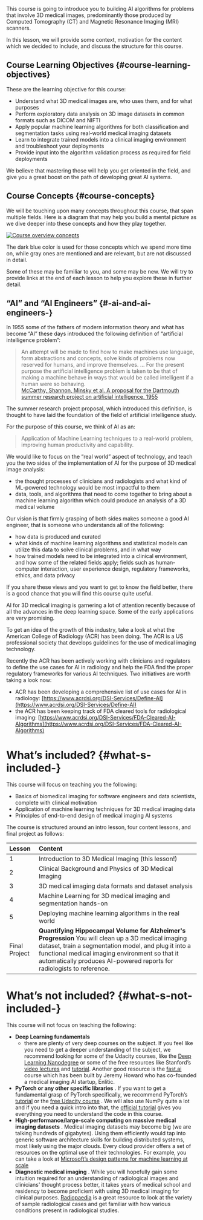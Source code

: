 This course is going to introduce you to building AI algorithms for problems that involve 3D medical images, predominantly those produced by Computed Tomography \(CT\) and Magnetic Resonance Imaging \(MRI\) scanners.

In this lesson, we will provide some context, motivation for the content which we decided to include, and discuss the structure for this course.

## Course Learning Objectives {#course-learning-objectives}

These are the learning objective for this course:

* Understand what 3D medical images are, who uses them, and for what purposes
* Perform exploratory data analysis on 3D image datasets in common formats such as DICOM and NIFTI
* Apply popular machine learning algorithms for both classification and segmentation tasks using real-world medical imaging datasets
* Learn to integrate trained models into a clinical imaging environment and troubleshoot your deployments
* Provide input into the algorithm validation process as required for field deployments

We believe that mastering those will help you get oriented in the field, and give you a great boost on the path of developing great AI systems.

## Course Concepts {#course-concepts}

We will be touching upon many concepts throughout this course, that span multiple fields. Here is a diagram that may help you build a mental picture as we dive deeper into these concepts and how they play together.

[![](https://video.udacity-data.com/topher/2020/April/5e9bf448_l0-course-overview/l0-course-overview.png "Course overview concepts")](https://classroom.udacity.com/nanodegrees/nd320-beta/parts/7ab3170c-e20f-4a47-8425-7ba7482c0eca/modules/c2693991-fbab-4ea4-9ef2-a01b62b7a88e/lessons/bfcee54c-56ee-401f-b31d-8756fbdcc710/concepts/dad24bf9-b40e-4ea3-84f2-449846b91e9d#)

The dark blue color is used for those concepts which we spend more time on, while gray ones are mentioned and are relevant, but are not discussed in detail.

Some of these may be familiar to you, and some may be new. We will try to provide links at the end of each lesson to help you explore these in further detail.

## “AI” and “AI Engineers” {#-ai-and-ai-engineers-}

In 1955 some of the fathers of modern information theory and what has become “AI” these days introduced the following definition of “artificial intelligence problem”:

> An attempt will be made to find how to make machines use language, form abstractions and concepts, solve kinds of problems now reserved for humans, and improve themselves. … For the present purpose the artificial intelligence problem is taken to be that of making a machine behave in ways that would be called intelligent if a human were so behaving.  
> [McCarthy, Shannon, Minsky et al. A proposal for the Dartmouth summer research project on artificial intelligence, 1955](http://www-formal.stanford.edu/jmc/history/dartmouth/dartmouth.html)

The summer research project proposal, which introduced this definition, is thought to have laid the foundation of the field of artificial intelligence study.

For the purpose of this course, we think of AI as an:

> Application of Machine Learning techniques to a real-world problem, improving human productivity and capability.

We would like to focus on the “real world” aspect of technology, and teach you the two sides of the implementation of AI for the purpose of 3D medical image analysis:

* the thought processes of clinicians and radiologists and what kind of ML-powered technology would be most impactful to them
* data, tools, and algorithms that need to come together to bring about a machine learning algorithm which could produce an analysis of a 3D medical volume

Our vision is that firmly grasping of both sides makes someone a good AI engineer, that is someone who understands all of the following:

* how data is produced and curated
* what kinds of machine learning algorithms and statistical models can utilize this data to solve clinical problems, and in what way
* how trained models need to be integrated into a clinical environment, and how some of the related fields apply; fields such as human-computer interaction, user experience design, regulatory frameworks, ethics, and data privacy

If you share these views and you want to get to know the field better, there is a good chance that you will find this course quite useful.

AI for 3D medical imaging is garnering a lot of attention recently because of all the advances in the deep learning space. Some of the early applications are very promising.

To get an idea of the growth of this industry, take a look at what the American College of Radiology \(ACR\) has been doing. The ACR is a US professional society that develops guidelines for the use of medical imaging technology.

Recently the ACR has been actively working with clinicians and regulators to define the use cases for AI in radiology and help the FDA find the proper regulatory frameworks for various AI techniques. Two initiatives are worth taking a look now:

* ACR has been developing a comprehensive list of use cases for AI in radiology:
  [https://www.acrdsi.org/DSI-Services/Define-AI](https://www.acrdsi.org/DSI-Services/Define-AI)
* the ACR has been keeping track of FDA cleared tools for radiological imaging:
  [https://www.acrdsi.org/DSI-Services/FDA-Cleared-AI-Algorithms](https://www.acrdsi.org/DSI-Services/FDA-Cleared-AI-Algorithms)

# What’s included? {#what-s-included-}

This course will focus on teaching you the following:

* Basics of biomedical imaging for software engineers and data scientists, complete with clinical motivation
* Application of machine learning techniques for 3D medical imaging data
* Principles of end-to-end design of medical imaging AI systems

The course is structured around an intro lesson, four content lessons, and final project as follows:

| Lesson | Content |
| :--- | :--- |
| 1 | Introduction to 3D Medical Imaging \(this lesson!\) |
| 2 | Clinical Background and Physics of 3D Medical Imaging |
| 3 | 3D medical imaging data formats and dataset analysis |
| 4 | Machine Learning for 3D medical imaging and segmentation hands-on |
| 5 | Deploying machine learning algorithms in the real world |
| Final Project | **Quantifying Hippocampal Volume for Alzheimer's Progression** You will clean up a 3D medical imaging dataset, train a segmentation model, and plug it into a functional medical imaging environment so that it automatically produces AI-powered reports for radiologists to reference. |

# What’s not included? {#what-s-not-included-}

This course will not focus on teaching the following:

* **Deep Learning fundamentals**
  - there are plenty of very deep courses on the subject. If you feel like you need to get a deeper understanding of the subject, we recommend looking for some of the Udacity courses, like the [Deep Learning Nanodegree](https://www.udacity.com/course/deep-learning-nanodegree--nd101) or some of the free resources like Stanford’s [video lectures](https://www.youtube.com/playlist?list=PL3FW7Lu3i5JvHM8ljYj-zLfQRF3EO8sYv) and [tutorial](http://ufldl.stanford.edu/tutorial/supervised/LinearRegression/). Another good resource is the [fast.ai](https://www.fast.ai/) course which has been built by Jeremy Howard who has co-founded a medical imaging AI startup, Enlitic.
* **PyTorch or any other specific libraries**
  . If you want to get a fundamental grasp of PyTorch specifically, we recommend PyTorch’s [tutorial](https://pytorch.org/tutorials/beginner/deep_learning_60min_blitz.html) or the [free Udacity course](https://www.udacity.com/course/deep-learning-pytorch--ud188)
  . We will also use NumPy quite a lot and if you need a quick intro into that, the [official tutorial](https://docs.scipy.org/doc/numpy/user/quickstart.html) gives you everything you need to understand the code in this course.
* **High-performance/large-scale computing on massive medical imaging datasets**
  . Medical imaging datasets may become big \(we are talking hundreds of gigabytes\). Using them efficiently would tap into generic software architecture skills for building distributed systems, most likely using the major clouds. Every cloud provider offers a set of resources on the optimal use of their technologies. For example, you can take a look at
  [Microsoft’s design patterns for machine learning at scale](https://docs.microsoft.com/en-us/azure/architecture/data-guide/big-data/machine-learning-at-scale)
* **Diagnostic medical imaging**
  . While you will hopefully gain some intuition required for an understanding of radiological images and clinicians' thought process better, it takes years of medical school and residency to become proficient with using 3D medical imaging for clinical purposes. [Radiopaedia](https://radiopaedia.org/) is a great resource to look at the variety of sample radiological cases and get familiar with how various conditions present in radiological studies.



